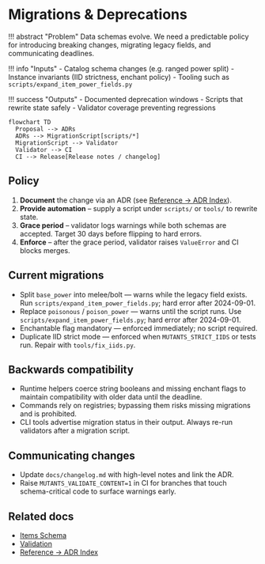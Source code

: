 # Migrations & Deprecations

!!! abstract "Problem"
    Data schemas evolve. We need a predictable policy for introducing breaking changes,
    migrating legacy fields, and communicating deadlines.

!!! info "Inputs"
    - Catalog schema changes (e.g. ranged power split)
    - Instance invariants (IID strictness, enchant policy)
    - Tooling such as `scripts/expand_item_power_fields.py`

!!! success "Outputs"
    - Documented deprecation windows
    - Scripts that rewrite state safely
    - Validator coverage preventing regressions

```mermaid
flowchart TD
  Proposal --> ADRs
  ADRs --> MigrationScript[scripts/*]
  MigrationScript --> Validator
  Validator --> CI
  CI --> Release[Release notes / changelog]
```

## Policy

1. **Document** the change via an ADR (see [Reference → ADR Index](../reference/adr-index.md)).
2. **Provide automation** – supply a script under `scripts/` or `tools/` to rewrite state.
3. **Grace period** – validator logs warnings while both schemas are accepted. Target 30
   days before flipping to hard errors.
4. **Enforce** – after the grace period, validator raises `ValueError` and CI blocks merges.

## Current migrations

- Split `base_power` into melee/bolt — warns while the legacy field exists.
  Run `scripts/expand_item_power_fields.py`; hard error after 2024-09-01.
- Replace `poisonous` / `poison_power` — warns until the script runs.
  Use `scripts/expand_item_power_fields.py`; hard error after 2024-09-01.
- Enchantable flag mandatory — enforced immediately; no script required.
- Duplicate IID strict mode — enforced when `MUTANTS_STRICT_IIDS` or tests run.
  Repair with `tools/fix_iids.py`.

## Backwards compatibility

- Runtime helpers coerce string booleans and missing enchant flags to maintain compatibility
  with older data until the deadline.
- Commands rely on registries; bypassing them risks missing migrations and is prohibited.
- CLI tools advertise migration status in their output. Always re-run validators after a
  migration script.

## Communicating changes

- Update `docs/changelog.md` with high-level notes and link the ADR.
- Raise `MUTANTS_VALIDATE_CONTENT=1` in CI for branches that touch schema-critical code to
  surface warnings early.

## Related docs

- [Items Schema](items-schema.md)
- [Validation](validation.md)
- [Reference → ADR Index](../reference/adr-index.md)
